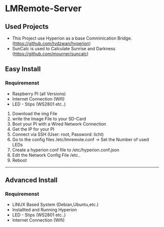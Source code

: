 # LMRemote-Server

## Used Projects

- This Project use Hyperion as a base Comminication Bridge. (https://github.com/tvdzwan/hyperion)
- SunCalc is used to Calculate Sunrise and Darkness (https://github.com/mourner/suncalc)

## Easy Install

### Requiremenst
- Raspberry PI (all Versions)
- Internet Connection (Wifi)
- LED - Stips (WS2801 etc..)

1. Download the img File
2. write the Image File to your SD-Card
3. Boot your PI with a Wired Network Connection
4. Get the IP for your PI
5. Connect via SSH (User: root, Password: licht)
6. Go to the config files /etc/lmremote.conf -> Set the Number of used LEDs
7. Create a hyperion conf file to /etc/hyperion.conf.json
8. Edit the Network Config File /etc..
9. Reboot



---
## Advanced Install


### Requiremenst

- LINUX Based System (Debian,Ubuntu,etc.)
- Installted and Running Hyperion
- LED - Stips (WS2801 etc..)
- Internet Connection (Wifi)
